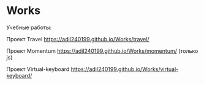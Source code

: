 # Works
Учебные работы:

Проект Travel https://adil240199.github.io/Works/travel/

Проект Momentum https://adil240199.github.io/Works/momentum/ (только js)

Проект Virtual-keyboard https://adil240199.github.io/Works/virtual-keyboard/ 
